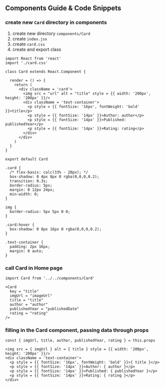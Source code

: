 ## Components Guide & Code Snippets

### create new `Card` directory in components

1. create new directory `components/Card`
2. create `index.jsx`
3. create `card.css`
4. create and export class

```
import React from 'react'
import './card.css'

class Card extends React.Component {

  render = () => {
    return (
      <div className = 'card'>
        <img src = "url" alt = "title" style = {{ width: '200px', height: '200px' }}/>
        <div className = 'text-container'>
          <p style = {{ fontSize: '16px', fontWeight: 'bold' }}>title</p>
          <p style = {{ fontSize: '14px' }}>Author: author</p>
          <p style = {{ fontSize: '14px' }}>Published: publishedYear</p>
          <p style = {{ fontSize: '14px' }}>Rating: rating</p>
        </div>
      </div>
    )
  }
}

export default Card
```

```
.card {
  /* flex-basis: calc(33% - 20px); */
  box-shadow: 0 4px 8px 0 rgba(0,0,0,0.2);
  transition: 0.3s;
  border-radius: 5px;
  margin: 0 12px 24px;
  min-width: 0;
}

img {
  border-radius: 5px 5px 0 0;
}

.card:hover {
  box-shadow: 0 8px 16px 0 rgba(0,0,0,0.2);
}

.text-container {
  padding: 2px 16px;
  margin: 0 auto;
}
```

### call Card in Home page

```
import Card from '../../components/Card'
```

```
<Card
  key = "title"
  imgUrl = "imageUrl"
  title = "title"
  author = "author"
  publishedYear = "publishedDate"
  rating = "rating"
/>
```

### filling in the Card component, passing data through props

```
const { imgUrl, title, author, publishedYear, rating } = this.props
```

```
<img src = { imgUrl } alt = { title } style = {{ width: '200px', height: '200px' }}/>
<div className = 'text-container'>
  <p style = {{ fontSize: '16px', fontWeight: 'bold' }}>{ title }</p>
  <p style = {{ fontSize: '14px' }}>Author: { author }</p>
  <p style = {{ fontSize: '14px' }}>Published: { publishedYear }</p>
  <p style = {{ fontSize: '14px' }}>Rating: { rating }</p>
</div>
```
